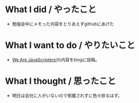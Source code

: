 # What I did / やったこと
- 勉強会中にメモった内容をとりあえずgithubにあげた

# What I want to do / やりたいこと
- [We Are JavaScripters!](https://wajs.connpass.com/event/46636/)の内容をblogに投稿。

# What I thought / 思ったこと
- 明日は会社に人がいないので邪魔されずに色々捗るはず。
